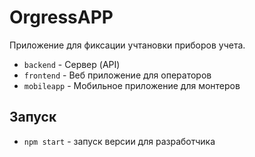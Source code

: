 # OrgressAPP
Приложение для фиксации учтановки приборов учета.
- `backend` - Сервер (API)
- `frontend` - Веб приложение для операторов
- `mobileapp` - Мобильное приложение для монтеров

## Запуск
- `npm start` - запуск версии для разработчика
